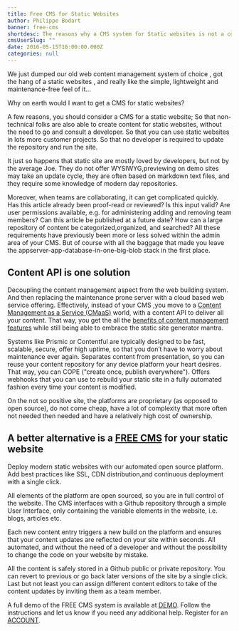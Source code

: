 ```yaml
---
title: Free CMS for Static Websites
author: Philippe Bodart
banner: free-cms
shortdesc: The reasons why a CMS system for Static websites is not a contradiction in terms
cmsUserSlug: ""
date: 2016-05-15T16:00:00.000Z
categories: null
---
```


We just dumped our old web content management system of choice , got the hang of a static websites , and really like the simple, lightweight and maintenance-free feel of it…

Why on earth would I want to get a CMS for static websites?

A few reasons, you should consider a CMS for a static website; 
So that non-technical folks are also able to create content for static websites, without the need to go and consult a developer.
So that you can use static websites in lots more customer projects.
So that no developer is required to update the repository and run the site.

It just so happens that static site are mostly loved by developers, but not by the average Joe. They do not offer WYSIWYG,previewing on demo sites may take an update cycle, they are often based on markdown text files, and they require some knowledge of modern day repositories.

Moreover, when teams are collaborating, it can get complicated quickly. Has this article already been proof-read or reviewed? Is this input valid? Are user permissions available, e.g. for administering adding and removing team members? Can this article be published at a future date? How can a large repository of content be categorized,organized, and searched? All these requirements have previously been more or less solved within the admin area of your CMS. But of course with all the baggage that made you leave the appserver-app-database-in-one-big-blob stack in the first place.

## **Content API is one solution**
Decoupling the content management aspect from the web building system. And then replacing the maintenance prone server with a cloud based web service offering. Effectively, instead of your CMS ,you move to a [Content Management as a Service (CMaaS)](https://www.contentful.com/r/knowledgebase/content-as-a-service/) world, with a content API to deliver all your content. That way, you get the all the [benefits of content management features](http://www.digett.com/blog/01/16/2014/pairing-static-websites-cms) while still being able to embrace the static site generator mantra.



Systems like Prismic or Contentful are typically designed to be fast, scalable, secure, offer high uptime, so that you don’t have to worry about maintenance ever again.
Separates content from presentation, so you can reuse your content repository for any device platform your heart desires. That way, you can COPE ("create once, publish everywhere").
Offers webhooks that you can use to rebuild your static site in a fully automated fashion every time your content is modified.

On the not so positive site, the platforms are proprietary (as opposed to open source), do not come cheap, have a lot of complexity that more often not needed then needed and have a relatively high cost of ownership.

## **A better alternative is a [FREE CMS](http://app.webriq.com/auth/register) for your static website**

Deploy modern static websites with our automated open source platform. Add best practices like SSL, CDN distribution,and continuous deployment with a single click.

All elements of the platform are open sourced, so you are in full control of the website. The CMS interfaces with a Github repository through a simple User Interface, only containing the variable elements in the website, i.e. blogs, articles etc.

Each new content entry triggers a new build on the platform and ensures that your content updates are reflected on your site within seconds. All automated, and without the need of a developer and without the possibility to change the code on your website by mistake. 

All the content is safely stored in a Github public or private repository. You can revert to previous or go back later versions of the site by a single click. Last but not least you can assign different content editors to take of the content updates by inviting them as a team member.

A full demo of the FREE CMS system is available at [DEMO](http://app.webriq.com/help/page/demo/howto).
Follow the instructions and let us know if you need any additional help.
Register for an [ACCOUNT](http://app.webriq.com/auth/register).

